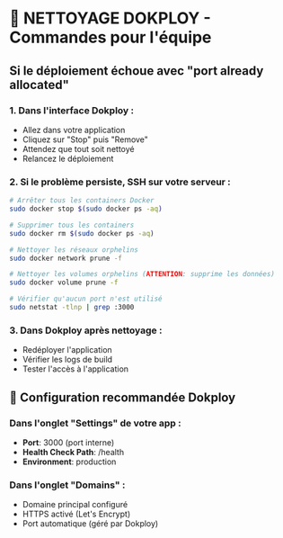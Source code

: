 # 🧹 NETTOYAGE DOKPLOY - Commandes pour l'équipe

## Si le déploiement échoue avec "port already allocated"

### 1. Dans l'interface Dokploy :
- Allez dans votre application
- Cliquez sur "Stop" puis "Remove"
- Attendez que tout soit nettoyé
- Relancez le déploiement

### 2. Si le problème persiste, SSH sur votre serveur :

```bash
# Arrêter tous les containers Docker
sudo docker stop $(sudo docker ps -aq)

# Supprimer tous les containers
sudo docker rm $(sudo docker ps -aq)

# Nettoyer les réseaux orphelins
sudo docker network prune -f

# Nettoyer les volumes orphelins (ATTENTION: supprime les données)
sudo docker volume prune -f

# Vérifier qu'aucun port n'est utilisé
sudo netstat -tlnp | grep :3000
```

### 3. Dans Dokploy après nettoyage :
- Redéployer l'application
- Vérifier les logs de build
- Tester l'accès à l'application

## 🎯 Configuration recommandée Dokploy

### Dans l'onglet "Settings" de votre app :
- **Port**: 3000 (port interne)
- **Health Check Path**: /health
- **Environment**: production

### Dans l'onglet "Domains" :
- Domaine principal configuré
- HTTPS activé (Let's Encrypt)
- Port automatique (géré par Dokploy)